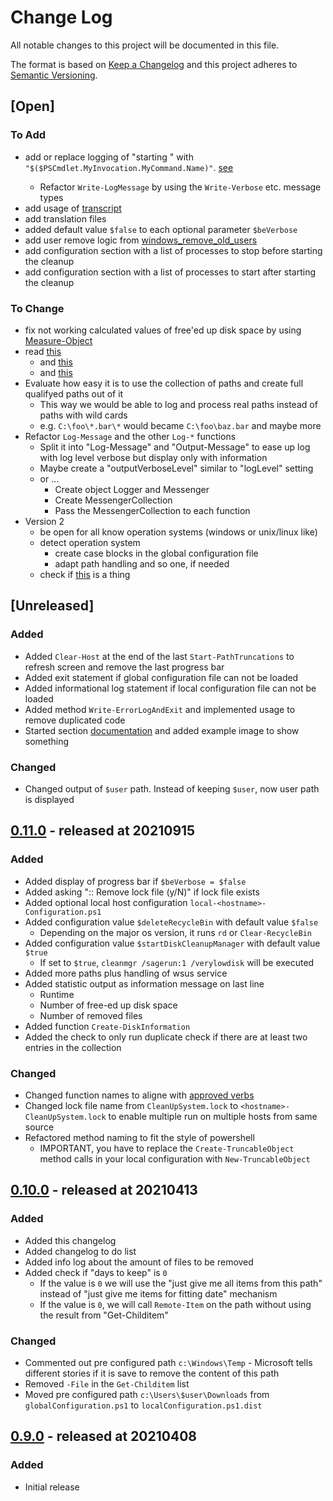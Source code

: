 # Change Log

All notable changes to this project will be documented in this file.

The format is based on [Keep a Changelog](http://keepachangelog.com/)
and this project adheres to [Semantic Versioning](http://semver.org/).

## [Open]

### To Add

* add or replace logging of "starting <function name>" with `"$($PSCmdlet.MyInvocation.MyCommand.Name)"`. [see](https://arcanecode.com/2021/09/27/fun-with-powershell-write-verbose/)
    * Refactor `Write-LogMessage` by using the `Write-Verbose` etc. message types
* add usage of [transcript](https://www.tutorialspoint.com/how-to-use-a-transcript-in-powershell)
* add translation files
* added default value `$false` to each optional parameter `$beVerbose`
* add user remove logic from [windows_remove_old_users](https://github.com/stevleibelt/windows_remove_old_users)
* add configuration section with a list of processes to stop before starting the cleanup
* add configuration section with a list of processes to start after starting the cleanup

### To Change

* fix not working calculated values of free'ed up disk space by using [Measure-Object](http://woshub.com/powershell-get-folder-sizes/)
* read [this](https://docs.microsoft.com/en-us/powershell/scripting/learn/deep-dives/everything-about-arrays?view=powershell-7.1)
    * and [this](https://powershellexplained.com/2017-05-27-Powershell-module-building-basics/)
    * and [this](https://docs.microsoft.com/en-us/powershell/scripting/developer/module/how-to-write-a-powershell-script-module?view=powershell-7.1)
* Evaluate how easy it is to use the collection of paths and create full qualifyed paths out of it
    * This way we would be able to log and process real paths instead of paths with wild cards
    * e.g. `C:\foo\*.bar\*` would became `C:\foo\baz.bar` and maybe more
* Refactor `Log-Message` and the other `Log-*` functions
    * Split it into "Log-Message" and "Output-Message" to ease up log with log level verbose but display only with information
    * Maybe create a "outputVerboseLevel" similar to "logLevel" setting
    * or ...
        * Create object Logger and Messenger
        * Create MessengerCollection
        * Pass the MessengerCollection to each function
* Version 2
    * be open for all know operation systems (windows or unix/linux like)
    * detect operation system
        * create case blocks in the global configuration file
        * adapt path handling and so one, if needed
    * check if [this](http://woshub.com/how-to-clean-up-system-volume-information-folder/) is a thing

## [Unreleased]

### Added

* Added `Clear-Host` at the end of the last `Start-PathTruncations` to refresh screen and remove the last progress bar
* Added exit statement if global configuration file can not be loaded
* Added informational log statement if local configuration file can not be loaded
* Added method `Write-ErrorLogAndExit` and implemented usage to remove duplicated code
* Started section [documentation](documentation) and added example image to show something

### Changed

* Changed output of `$user` path. Instead of keeping `$user`, now user path is displayed

## [0.11.0](https://github.com/bazzline/tatortreiniger/tree/0.11.0) - released at 20210915

### Added

* Added display of progress bar if `$beVerbose = $false`
* Added asking ":: Remove lock file (y/N)" if lock file exists
* Added optional local host configuration `local-<hostname>-Configuration.ps1`
* Added configuration value `$deleteRecycleBin` with default value `$false`
    * Depending on the major os version, it runs `rd` or `Clear-RecycleBin`
* Added configuration value `$startDiskCleanupManager` with default value `$true`
    * If set to `$true`, `cleanmgr /sagerun:1 /verylowdisk` will be executed
* Added more paths plus handling of wsus service
* Added statistic output as information message on last line
    * Runtime
    * Number of free-ed up disk space
    * Number of removed files
* Added function `Create-DiskInformation`
* Added the check to only run duplicate check if there are at least two entries in the collection

### Changed

* Changed function names to aligne with [approved verbs](https://docs.microsoft.com/de-de/powershell/scripting/developer/cmdlet/approved-verbs-for-windows-powershell-commands?view=powershell-7.1)
* Changed lock file name from `CleanUpSystem.lock` to `<hostname>-CleanUpSystem.lock` to enable multiple run on multiple hosts from same source
* Refactored method naming to fit the style of powershell
    * IMPORTANT, you have to replace the `Create-TruncableObject` method calls in your local configuration with `New-TruncableObject`

## [0.10.0](https://github.com/bazzline/tatortreiniger/tree/0.10.0) - released at 20210413

### Added

* Added this changelog
* Added changelog to do list
* Added info log about the amount of files to be removed
* Added check if "days to keep" is `0`
    * If the value is `0` we will use the "just give me all items from this path" instead of "just give me items for fitting date" mechanism
    * If the value is `0`, we will call `Remote-Item` on the path without using the result from "Get-Childitem"

### Changed

* Commented out pre configured path `c:\Windows\Temp` - Microsoft tells different stories if it is save to remove the content of this path
* Removed `-File` in the `Get-Childitem` list
* Moved pre configured path `c:\Users\$user\Downloads` from `globalConfiguration.ps1` to `localConfiguration.ps1.dist`

## [0.9.0](https://github.com/bazzline/tatortreiniger/tree/0.9.0) - released at 20210408

### Added

* Initial release
